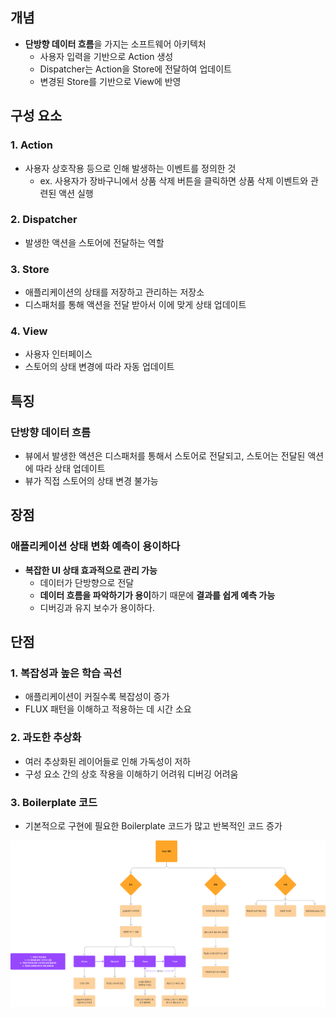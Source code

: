 ## 개념
- **단방향 데이터 흐름**을 가지는 소프트웨어 아키텍처
	- 사용자 입력을 기반으로 Action 생성
	- Dispatcher는 Action을 Store에 전달하여 업데이트
	- 변경된 Store를 기반으로 View에 반영

## 구성 요소
### 1. Action
- 사용자 상호작용 등으로 인해 발생하는 이벤트를 정의한 것
	- ex. 사용자가 장바구니에서 상품 삭제 버튼을 클릭하면 상품 삭제 이벤트와 관련된 액션 실행
### 2. Dispatcher
- 발생한 액션을 스토어에 전달하는 역할
### 3. Store
- 애플리케이션의 상태를 저장하고 관리하는 저장소
- 디스패처를 통해 액션을 전달 받아서 이에 맞게 상태 업데이트
### 4. View
- 사용자 인터페이스
- 스토어의 상태 변경에 따라 자동 업데이트

## 특징
### 단방향 데이터 흐름
- 뷰에서 발생한 액션은 디스패처를 통해서 스토어로 전달되고, 스토어는 전달된 액션에 따라 상태 업데이트
- 뷰가 직접 스토어의 상태 변경 불가능

## 장점 
### 애플리케이션 상태 변화 예측이 용이하다
- **복잡한 UI 상태 효과적으로 관리 가능**
	- 데이터가 단방향으로 전달
	- **데이터 흐름을 파악하기가 용이**하기 때문에 **결과를 쉽게 예측 가능**
	- 디버깅과 유지 보수가 용이하다.

## 단점
### 1. 복잡성과 높은 학습 곡선
- 애플리케이션이 커질수록 복잡성이 증가
- FLUX 패턴을 이해하고 적용하는 데 시간 소요
### 2. 과도한 추상화
- 여러 추상화된 레이어들로 인해 가독성이 저하
- 구성 요소 간의 상호 작용을 이해하기 어려워 디버깅 어려움
### 3. Boilerplate 코드
- 기본적으로 구현에 필요한 Boilerplate 코드가 많고 반복적인 코드 증가

![image](/assets/flux.png)